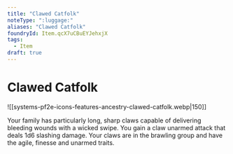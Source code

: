 ```yaml
---
title: "Clawed Catfolk"
noteType: ":luggage:"
aliases: "Clawed Catfolk"
foundryId: Item.qcX7uCBuEYJehxjX
tags:
  - Item
draft: true
---
```


# Clawed Catfolk
![[systems-pf2e-icons-features-ancestry-clawed-catfolk.webp|150]]

Your family has particularly long, sharp claws capable of delivering bleeding wounds with a wicked swipe. You gain a claw unarmed attack that deals 1d6 slashing damage. Your claws are in the brawling group and have the agile, finesse and unarmed traits.
